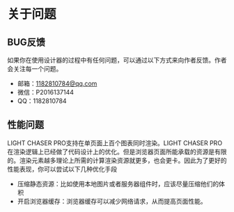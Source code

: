 # 关于问题

## BUG反馈

如果你在使用设计器的过程中有任何问题，可以通过以下方式来向作者反馈。作者会关注每一个问题。

- 邮箱：1182810784@qq.com
- 微信：P2016137144
- QQ：1182810784

## 性能问题

LIGHT CHASER PRO支持在单页面上百个图表同时渲染。LIGHT
CHASER PRO在渲染逻辑上已经做了代码设计上的优化。但是浏览器页面所能承载的资源是有限的。渲染元素越多理论上所需的计算渲染资源就更多，也会更卡。因此为了更好的性能表现，你可以尝试以下几种优化手段

- 压缩静态资源：比如使用本地图片或者服务器组件时，应该尽量压缩他们的体积
- 开启浏览器缓存：浏览器缓存可以减少网络请求，从而提高页面性能。

